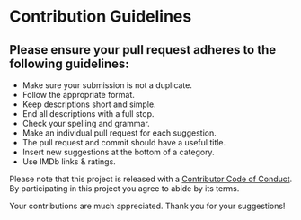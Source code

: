 # Contribution Guidelines

## Please ensure your pull request adheres to the following guidelines:

* Make sure your submission is not a duplicate.
* Follow the appropriate format.
* Keep descriptions short and simple.
* End all descriptions with a full stop.
* Check your spelling and grammar.
* Make an individual pull request for each suggestion.
* The pull request and commit should have a useful title.
* Insert new suggestions at the bottom of a category.
* Use IMDb links & ratings.


Please note that this project is released with a [Contributor Code of Conduct](code-of-conduct.md). 
By participating in this project you agree to abide by its terms.

Your contributions are much appreciated.
Thank you for your suggestions!
